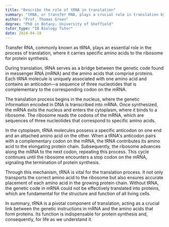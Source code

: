 ```yaml
---
title: "Describe the role of tRNA in translation"
summary: "tRNA, or transfer RNA, plays a crucial role in translation by carrying specific amino acids to the ribosome to build proteins."
author: "Prof. Thomas Green"
degree: "PhD in Botany, University of Sheffield"
tutor_type: "IB Biology Tutor"
date: 2024-04-19
---
```


Transfer RNA, commonly known as tRNA, plays an essential role in the process of translation, where it carries specific amino acids to the ribosome for protein synthesis.

During translation, tRNA serves as a bridge between the genetic code found in messenger RNA (mRNA) and the amino acids that comprise proteins. Each tRNA molecule is uniquely associated with one amino acid and contains an anticodon—a sequence of three nucleotides that is complementary to the corresponding codon on the mRNA.

The translation process begins in the nucleus, where the genetic information encoded in DNA is transcribed into mRNA. Once synthesized, the mRNA exits the nucleus and enters the cytoplasm, where it binds to a ribosome. The ribosome reads the codons of the mRNA, which are sequences of three nucleotides that correspond to specific amino acids.

In the cytoplasm, tRNA molecules possess a specific anticodon on one end and an attached amino acid on the other. When a tRNA's anticodon pairs with a complementary codon on the mRNA, the tRNA contributes its amino acid to the elongating protein chain. Subsequently, the ribosome advances along the mRNA to the next codon, repeating this process. This cycle continues until the ribosome encounters a stop codon on the mRNA, signaling the termination of protein synthesis.

Through this mechanism, tRNA is vital for the translation process. It not only transports the correct amino acid to the ribosome but also ensures accurate placement of each amino acid in the growing protein chain. Without tRNA, the genetic code in mRNA could not be effectively translated into proteins, which are fundamental for the structure and function of all living cells.

In summary, tRNA is a pivotal component of translation, acting as a crucial link between the genetic instructions in mRNA and the amino acids that form proteins. Its function is indispensable for protein synthesis and, consequently, for life as we understand it.
    
